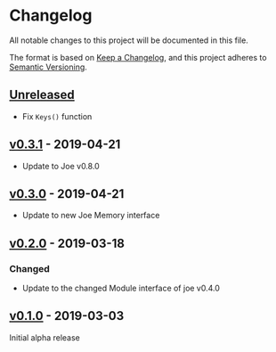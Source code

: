 # Changelog
All notable changes to this project will be documented in this file.

The format is based on [Keep a Changelog](https://keepachangelog.com/en/1.0.0/),
and this project adheres to [Semantic Versioning](https://semver.org/spec/v2.0.0.html).

## [Unreleased]
- Fix `Keys()` function

## [v0.3.1] - 2019-04-21
- Update to Joe v0.8.0

## [v0.3.0] - 2019-04-21
- Update to new Joe Memory interface

## [v0.2.0] - 2019-03-18
### Changed
- Update to the changed Module interface of joe v0.4.0

## [v0.1.0] - 2019-03-03

Initial alpha release

[Unreleased]: https://github.com/go-joe/redis-memory/compare/v0.3.1...HEAD
[v0.3.1]: https://github.com/go-joe/redis-memory/compare/v0.3.0...v0.3.1
[v0.3.0]: https://github.com/go-joe/redis-memory/compare/v0.2.0...v0.3.0
[v0.2.0]: https://github.com/go-joe/redis-memory/compare/v0.1.0...v0.2.0
[v0.1.0]: https://github.com/go-joe/redis-memory/releases/tag/v0.1.0
